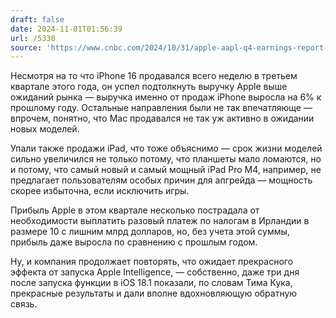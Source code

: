 ```yaml
---
draft: false
date: 2024-11-01T01:56:39
url: /5330
source: 'https://www.cnbc.com/2024/10/31/apple-aapl-q4-earnings-report-2024.html'
---
```


Несмотря на то что iPhone 16 продавался всего неделю в третьем квартале этого года, он успел подтолкнуть выручку Apple выше ожиданий рынка — выручка именно от продаж iPhone выросла на 6% к прошлому году. Остальные направления были не так впечатляюще — впрочем, понятно, что Mac продавался не так уж активно в ожидании новых моделей.

Упали также продажи iPad, что тоже объяснимо — срок жизни моделей сильно увеличился не только потому, что планшеты мало ломаются, но и потому, что самый новый и самый мощный iPad Pro M4, например, не предлагает пользователям особых причин для апгрейда — мощность скорее избыточна, если исключить игры.

Прибыль Apple в этом квартале несколько пострадала от необходимости выплатить разовый платеж по налогам в Ирландии в размере 10 с лишним млрд долларов, но, без учета этой суммы, прибыль даже выросла по сравнению с прошлым годом.

Ну, и компания продолжает повторять, что ожидает прекрасного эффекта от запуска Apple Intelligence, — собственно, даже три дня после запуска функции в iOS 18.1 показали, по словам Тима Кука, прекрасные результаты и дали вполне вдохновляющую обратную связь.
